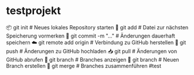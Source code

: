 # testprojekt
📦 git init                # Neues lokales Repository starten
💾 git add <datei>        # Datei zur nächsten Speicherung vormerken
📝 git commit -m "..."    # Änderungen dauerhaft speichern
☁️ git remote add origin  # Verbindung zu GitHub herstellen
🚀 git push               # Änderungen zu GitHub hochladen
📥 git pull               # Änderungen von GitHub abrufen
🌿 git branch             # Branches anzeigen
🌱 git branch <name>      # Neuen Branch erstellen
🔀 git merge              # Branches zusammenführen
#test
